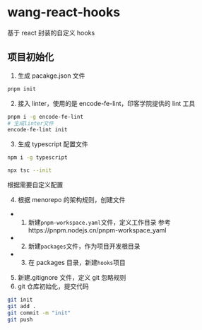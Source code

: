 # wang-react-hooks

基于 react 封装的自定义 hooks

## 项目初始化

1. 生成 pacakge.json 文件

```bash
pnpm init
```

2. 接入 linter，使用的是 encode-fe-lint，印客学院提供的 lint 工具

```bash
pnpm i -g encode-fe-lint
# 生成linter文件
encode-fe-lint init
```

3. 生成 typescript 配置文件

```bash
npm i -g typescript

npx tsc --init
```

根据需要自定义配置

4. 根据 menorepo 的架构规则，创建文件

- 1. 新建`pnpm-workspace.yaml`文件，定义工作目录 参考https://pnpm.nodejs.cn/pnpm-workspace_yaml
- 2. 新建`packages`文件，作为项目开发根目录
- 3. 在 packages 目录，新建`hooks`项目

5. 新建.gitignore 文件，定义 git 忽略规则
6. git 仓库初始化，提交代码

```bash
git init
git add .
git commit -m "init"
git push
```

